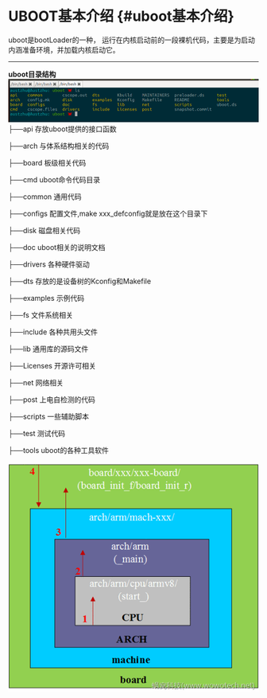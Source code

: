 # UBOOT基本介绍 {#uboot基本介绍}

uboot是bootLoader的一种， 运行在内核启动前的一段裸机代码，主要是为启动内涵准备环境，并加载内核启动它。

---

**uboot目录结构**![](/assets/uboot_dir.png)├──api 存放uboot提供的接口函数

├──arch 与体系结构相关的代码

├──board 板级相关代码

├──cmd uboot命令代码目录

├──common 通用代码

├──configs 配置文件,make xxx\_defconfig就是放在这个目录下

├──disk 磁盘相关代码

├──doc uboot相关的说明文档

├──drivers 各种硬件驱动

├──dts 存放的是设备树的Kconfig和Makefile

├──examples 示例代码

├──fs 文件系统相关

├──include 各种共用头文件

├──lib 通用库的源码文件

├──Licenses 开源许可相关

├──net 网络相关

├──post 上电自检测的代码

├──scripts 一些辅助脚本

├──test 测试代码

├──tools uboot的各种工具软件

![](/assets/uboot_struct.gif)



